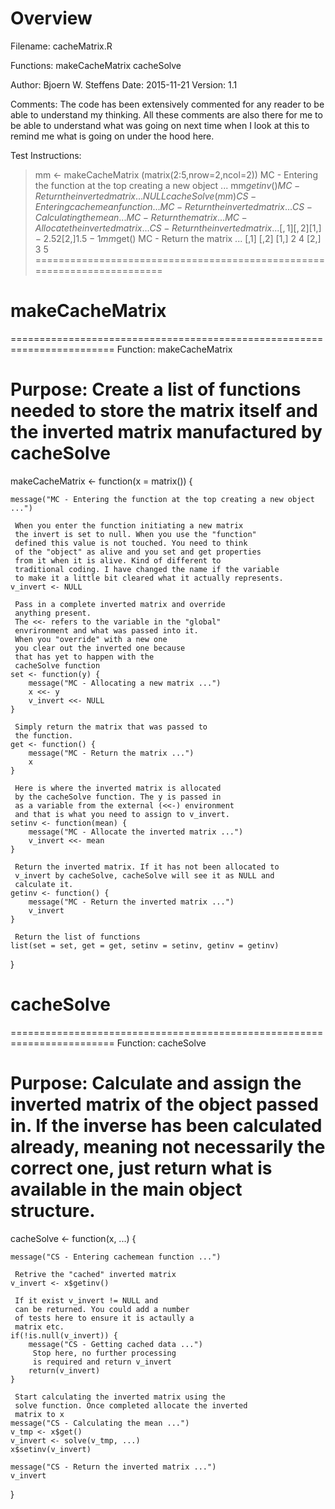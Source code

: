 # Overview

 Filename:     cacheMatrix.R

 Functions:    makeCacheMatrix
               cacheSolve

 Author:       Bjoern W. Steffens
 Date:         2015-11-21
 Version:      1.1

 Comments:     The code has been extensively
               commented for any reader to be able to
               understand my thinking. All these comments
               are also there for me to be able to understand
               what was going on next time when I look at this
               to remind me what is going on under the hood
               here.

 Test Instructions:

 > mm <- makeCacheMatrix (matrix(2:5,nrow=2,ncol=2))
 MC - Entering the function at the top creating a new object ...
 > mm$getinv()
 MC - Return the inverted matrix ...
 NULL
 > cacheSolve(mm)
 CS - Entering cachemean function ...
 MC - Return the inverted matrix ...
 CS - Calculating the mean ...
 MC - Return the matrix ...
 MC - Allocate the inverted matrix ...
 CS - Return the inverted matrix ...
 [,1] [,2]
 [1,] -2.5    2
 [2,]  1.5   -1
 > mm$get()
 MC - Return the matrix ...
 [,1] [,2]
 [1,]    2    4
 [2,]    3    5
 ========================================================================

# makeCacheMatrix

 ========================================================================
 Function:     makeCacheMatrix

 Purpose:      Create a list of functions needed to store the 
               matrix itself and the inverted matrix
               manufactured by cacheSolve
 ========================================================================
makeCacheMatrix <- function(x = matrix()) {
    
    message("MC - Entering the function at the top creating a new object ...")
    
     When you enter the function initiating a new matrix
     the invert is set to null. When you use the "function"
     defined this value is not touched. You need to think
     of the "object" as alive and you set and get properties
     from it when it is alive. Kind of different to 
     traditional coding. I have changed the name if the variable
     to make it a little bit cleared what it actually represents.
    v_invert <- NULL
    
     Pass in a complete inverted matrix and override
     anything present.
     The <<- refers to the variable in the "global"
     envrironment and what was passed into it.
     When you "override" with a new one
     you clear out the inverted one because
     that has yet to happen with the
     cacheSolve function
    set <- function(y) {
        message("MC - Allocating a new matrix ...")
        x <<- y
        v_invert <<- NULL
    }
    
     Simply return the matrix that was passed to
     the function.
    get <- function() {
        message("MC - Return the matrix ...")
        x
    }
    
     Here is where the inverted matrix is allocated
     by the cacheSolve function. The y is passed in 
     as a variable from the external (<<-) environment
     and that is what you need to assign to v_invert.
    setinv <- function(mean) {
        message("MC - Allocate the inverted matrix ...")
        v_invert <<- mean
    }
    
     Return the inverted matrix. If it has not been allocated to
     v_invert by cacheSolve, cacheSolve will see it as NULL and
     calculate it.
    getinv <- function() {
        message("MC - Return the inverted matrix ...")
        v_invert
    }
    
     Return the list of functions
    list(set = set, get = get, setinv = setinv, getinv = getinv)
    
}

# cacheSolve

 ========================================================================
 Function:     cacheSolve

 Purpose:      Calculate and assign the inverted matrix
               of the object passed in. If the inverse
               has been calculated already, meaning not
               necessarily the correct one, just return
               what is available in the main object structure.
 ========================================================================
cacheSolve <- function(x, ...) {
  
    message("CS - Entering cachemean function ...")
    
     Retrive the "cached" inverted matrix
    v_invert <- x$getinv()
    
     If it exist v_invert != NULL and
     can be returned. You could add a number
     of tests here to ensure it is actaully a 
     matrix etc.
    if(!is.null(v_invert)) {
        message("CS - Getting cached data ...")
         Stop here, no further processing
         is required and return v_invert
        return(v_invert)
    }
    
     Start calculating the inverted matrix using the 
     solve function. Once completed allocate the inverted 
     matrix to x
    message("CS - Calculating the mean ...")
    v_tmp <- x$get()
    v_invert <- solve(v_tmp, ...)
    x$setinv(v_invert)
    
    message("CS - Return the inverted matrix ...")
    v_invert
    
}



